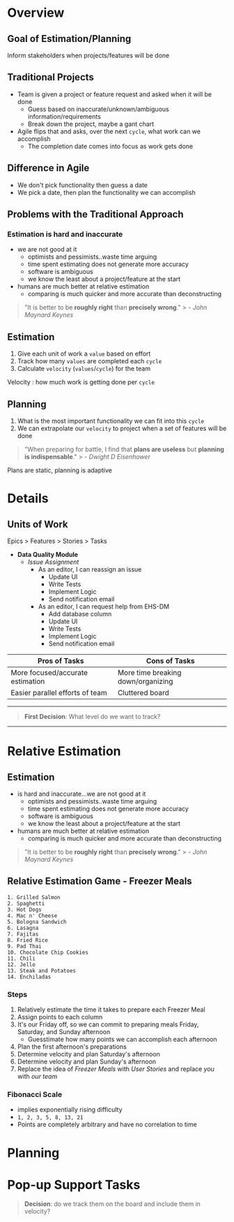 # Overview

## Goal of Estimation/Planning
Inform stakeholders when projects/features will be done

## Traditional Projects
- Team is given a project or feature request and asked when it will be done
	- Guess based on inaccurate/unknown/ambiguous information/requirements
	- Break down the project, maybe a gant chart
- Agile flips that and asks, over the next `cycle`, what work can we accomplish
	- The completion date comes into focus as work gets done




## Difference in Agile
- We don't pick functionality then guess a date
- We pick a date, then plan the functionality we can accomplish

## Problems with the Traditional Approach

### Estimation is hard and inaccurate
- we are not good at it
	- optimists and pessimists..waste time arguing
	- time spent estimating does not generate more accuracy
	- software is ambiguous
	- we know the least about a project/feature at the start
- humans are much better at relative estimation
	- comparing is much quicker and more accurate than deconstructing

> "It is better to be **roughly right** than **precisely wrong**."
	> *- John Maynard Keynes*


## Estimation
1. Give each unit of work a `value` based on effort
2. Track how many `values` are completed each `cycle`
3. Calculate `velocity` (`values`/`cycle`) for the team

Velocity
: how much work is getting done per `cycle`

## Planning
1. What is the most important functionality we can fit into this `cycle`
2. We can extrapolate our `velocity` to project when a set of features will be done

> "When preparing for battle, I find that **plans are useless** but **planning is indispensable**."
	> *- Dwight D Eisenhower*

Plans are static, planning is adaptive

# Details

## Units of Work
Epics > Features > Stories > Tasks

- **Data Quality Module**
	* *Issue Assignment*
		+ As an editor, I can reassign an issue
			+ Update UI
			+ Write Tests
			+ Implement Logic
			+ Send notification email
		+ As an editor, I can request help from EHS-DM
			+ Add database column
			+ Update UI
			+ Write Tests
			+ Implement Logic
			+ Send notification email



|Pros of Tasks|Cons of Tasks|
|----|----|
|More focused/accurate estimation|More time breaking down/organizing|
|Easier parallel efforts of team|Cluttered board|
---
> **First Decision**: What level do we want to track?
---

# Relative Estimation

## Estimation
- is hard and inaccurate...we are not good at it
	- optimists and pessimists..waste time arguing
	- time spent estimating does not generate more accuracy
	- software is ambiguous
	- we know the least about a project/feature at the start
- humans are much better at relative estimation
	- comparing is much quicker and more accurate than deconstructing

> "It is better to be **roughly right** than **precisely wrong**."
	> *- John Maynard Keynes*

## Relative Estimation Game - Freezer Meals
```
1. Grilled Salmon
2. Spaghetti
3. Hot Dogs
4. Mac n' Cheese
5. Bologna Sandwich
6. Lasagna
7. Fajitas
8. Fried Rice
9. Pad Thai
10. Chocolate Chip Cookies 
11. Chili
12. Jello
13. Steak and Potatoes
14. Enchiladas 
```
### Steps
1. Relatively estimate the time it takes to prepare each Freezer Meal
2. Assign points to each column
3. It's our Friday off, so we can commit to preparing meals Friday, Saturday, and Sunday afternoon
	- Guesstimate how many points we can accomplish each afternoon
4. Plan the first afternoon's preparations
5. Determine velocity and plan Saturday's afternoon
6. Determine velocity and plan Sunday's afternoon
7. Replace the idea of *Freezer Meals* with *User Stories* and replace *you* with *our team*


### Fibonacci Scale
- implies exponentially rising difficulty
- `1, 2, 3, 5, 8, 13, 21`
- Points are completely arbitrary and have no correlation to time

# Planning


	
# Pop-up Support Tasks
> **Decision**: do we track them on the board and include them in velocity?


<!--stackedit_data:
eyJoaXN0b3J5IjpbMTgyMTI2NDk1OSwtOTM1Njg5MDI4LC0xMj
UxMTY5NjY0LC0yNDQwMDMyMzgsLTI1Nzc5MTEzMCw1ODUzNjQw
NCwxNjM5NTAzNTg0LC0yMTgwNDYzMjMsLTEzMDQwNDY5NzEsMT
I4Njc0NTUwNCwtNjgyODA0NjksLTExMzIyOTM1MDAsMjk2Mzc5
NjQwLC0xMzA0MzI4Mzk0LDE0OTQ4NzgyNDgsOTc1NTc1NjkwLD
I3ODExMzYyMCwxMTI0MzA0NzkxLDE4MzE2NTgwMDksMTY1MjY1
ODk5M119
-->